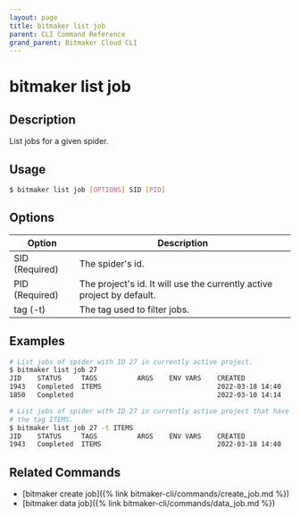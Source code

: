 ```yaml
---
layout: page
title: bitmaker list job
parent: CLI Command Reference
grand_parent: Bitmaker Cloud CLI
---
```


# bitmaker list job

## Description

List jobs for a given spider.

## Usage

```bash
$ bitmaker list job [OPTIONS] SID [PID]
```

## Options

|Option|Description|
| ---- | --------- |
|SID (Required)|The spider's id.|
|PID (Required)|The project's id. It will use the currently active project by default.|
|tag (-t)|The tag used to filter jobs.|

## Examples

```bash
# List jobs of spider with ID 27 in currently active project.
$ bitmaker list job 27
JID    STATUS     TAGS          ARGS    ENV VARS    CREATED
1943   Completed  ITEMS                             2022-03-18 14:40
1850   Completed                                    2022-03-10 14:14

# List jobs of spider with ID 27 in currently active project that have
# the tag ITEMS.
$ bitmaker list job 27 -t ITEMS
JID    STATUS     TAGS          ARGS    ENV VARS    CREATED
1943   Completed  ITEMS                             2022-03-18 14:40
```

## Related Commands

- [bitmaker create job]({% link bitmaker-cli/commands/create_job.md %})
- [bitmaker data job]({% link bitmaker-cli/commands/data_job.md %})
